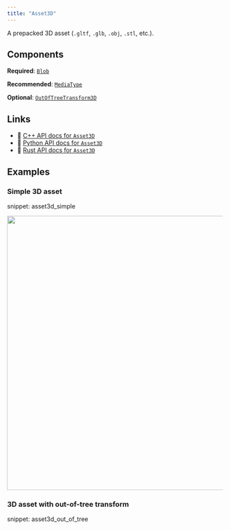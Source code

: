 ```yaml
---
title: "Asset3D"
---
```


A prepacked 3D asset (`.gltf`, `.glb`, `.obj`, `.stl`, etc.).

## Components

**Required**: [`Blob`](../components/blob.md)

**Recommended**: [`MediaType`](../components/media_type.md)

**Optional**: [`OutOfTreeTransform3D`](../components/out_of_tree_transform3d.md)

## Links
 * 🌊 [C++ API docs for `Asset3D`](https://ref.rerun.io/docs/cpp/stable/structrerun_1_1archetypes_1_1Asset3D.html)
 * 🐍 [Python API docs for `Asset3D`](https://ref.rerun.io/docs/python/stable/common/archetypes#rerun.archetypes.Asset3D)
 * 🦀 [Rust API docs for `Asset3D`](https://docs.rs/rerun/latest/rerun/archetypes/struct.Asset3D.html)

## Examples

### Simple 3D asset

snippet: asset3d_simple

<center>
<picture data-inline-viewer="snippets/asset3d_simple">
  <source media="(max-width: 480px)" srcset="https://static.rerun.io/asset3d_simple/af238578188d3fd0de3e330212120e2842a8ddb2/480w.png">
  <source media="(max-width: 768px)" srcset="https://static.rerun.io/asset3d_simple/af238578188d3fd0de3e330212120e2842a8ddb2/768w.png">
  <source media="(max-width: 1024px)" srcset="https://static.rerun.io/asset3d_simple/af238578188d3fd0de3e330212120e2842a8ddb2/1024w.png">
  <source media="(max-width: 1200px)" srcset="https://static.rerun.io/asset3d_simple/af238578188d3fd0de3e330212120e2842a8ddb2/1200w.png">
  <img src="https://static.rerun.io/asset3d_simple/af238578188d3fd0de3e330212120e2842a8ddb2/full.png" width="640">
</picture>
</center>

### 3D asset with out-of-tree transform

snippet: asset3d_out_of_tree

